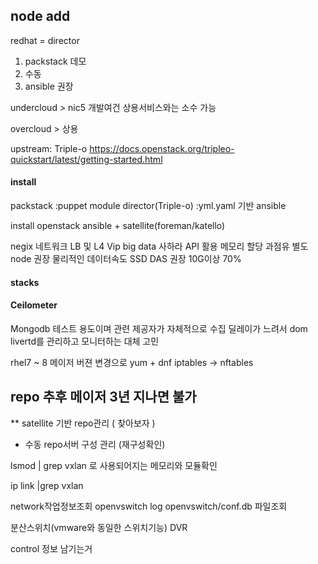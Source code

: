 ## node add
  redhat = director
  1. packstack 데모
  2. 수동  
  3. ansible 권장
  
  undercloud > nic5 개발여건 상용서비스와는 소수 가능
  
  overcloud > 상용
  
  upstream:
  Triple-o 
  https://docs.openstack.org/tripleo-quickstart/latest/getting-started.html
  
  
  
#### install 
  packstack :puppet module
  director(Triple-o) :yml.yaml 기반 ansible
  
  install
  openstack ansible + satellite(foreman/katello)
  
  negix 네트워크 LB 및 L4 Vip
  big data 사하라 API 활용 메모리 할당 과점유 별도 node 권장
  물리적인 데이터속도 SSD DAS 권장 10G이상  70%
  
  

#### stacks


#### Ceilometer
  Mongodb 테스트 용도이며 관련 제공자가 자체적으로 수집
  딜레이가 느려서 
  dom
  livertd를 관리하고 모니터하는 대체 고민


 rhel7 ~ 8 메이저 버젼 변경으로
 yum  + dnf
 iptables -> nftables
 
## repo 추후 메이저 3년 지나면 불가
** satellite 기반 repo관리 ( 찾아보자 )
* 수동 repo서버 구성 관리 (재구성확인)


lsmod | grep vxlan
로 사용되어지는 메모리와 모듈확인

ip link |grep vxlan

network작업정보조회
openvswitch log 
  openvswitch/conf.db 파일조회


  분산스위치(vmware와 동일한 스위치기능) 
  DVR 
  
  control 정보 남기는거

